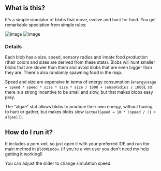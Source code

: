 ## What is this?

It's a simple simulator of blobs that move, evolve and hunt for food. You get remarkable speciation from simple rules:

![image](https://github.com/chubert-ch/evoSims/assets/14638014/fb54a594-9a30-4de1-bad6-436c5e6cbcc7)
![image](https://github.com/chubert-ch/evoSims/assets/14638014/2c430e18-acb2-405f-8593-a78ac9b02c36)

### Details

Each blob has a size, speed, sensory radius and innate food production (their colors and sizes are derived from these stats). Blobs will hunt smaller blobs that are slower than them and avoid blobs that are even bigger than they are. There's also randomly spawning food in the map.

Speed and size are expensive in terms of energy consumption (`energyUsage = speed * speed * size * size * size / 1000 + senseRadius / 1000`), so there is a strong incentive to be small and slow, but that makes blobs easy prey.

The "algae" stat allows blobs to produce their own energy, without having to hunt or gather, but makes blobs slow (`actualSpeed = 10 * (speed / (1 + algae))`).

## How do I run it?

It includes a pom.xml, so just open it with your preferred IDE and run the main method in `BlobWindow`. (if you're a vim user you don't need my help getting it working!)

You can adjust the slider to change simulation speed.
